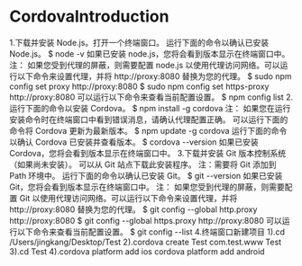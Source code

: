 # CordovaIntroduction
1.下载并安装 Node.js。打开一个终端窗口。 运行下面的命令以确认已安装 Node.js。
  $ node -v
  如果已安装 node.js，您将会看到版本显示在终端窗口中。
注：
如果您受到代理的屏蔽，则需要配置 node.js 以使用代理访问网络。可以运行以下命令来设置代理，并将 http://proxy:8080 替换为您的代理。
$ sudo npm config set proxy http://proxy:8080
$ sudo npm config set https-proxy http://proxy:8080
可以运行以下命令来查看当前配置设置。
$ npm config list
2.运行下面的命令以安装 Cordova。
$ npm install -g cordova
注：
如果您在运行安装命令时在终端窗口中看到错误消息，请确认代理配置正确。
可以运行下面的命令将 Cordova 更新为最新版本。
$ npm update -g cordova
运行下面的命令以确认 Cordova 已安装并查看版本。
$ cordova --version
如果已安装 Cordova，您将会看到版本显示在终端窗口中。
3.下载并安装 Git 版本控制系统（如果尚未安装）。
可以从 Git 站点下载此安装程序。
注：需要将 Git 添加到 Path 环境中。
运行下面的命令以确认已安装 Git。
$ git --version
如果已安装 Git，您将会看到版本显示在终端窗口中。
注：
如果您受到代理的屏蔽，则需要配置 Git 以使用代理访问网络。可以运行以下命令来设置代理，并将 http://proxy:8080 替换为您的代理。
$ git config --global http.proxy http://proxy:8080
$ git config --global https.proxy http://proxy:8080
可以运行以下命令来查看当前配置设置。
$ git config --list
4.终端窗口新建项目
1).cd /Users/jingkang/Desktop/Test
2).cordova create Test com.test.www Test
3).cd Test
4).cordova platform add ios
  cordova platform add android
